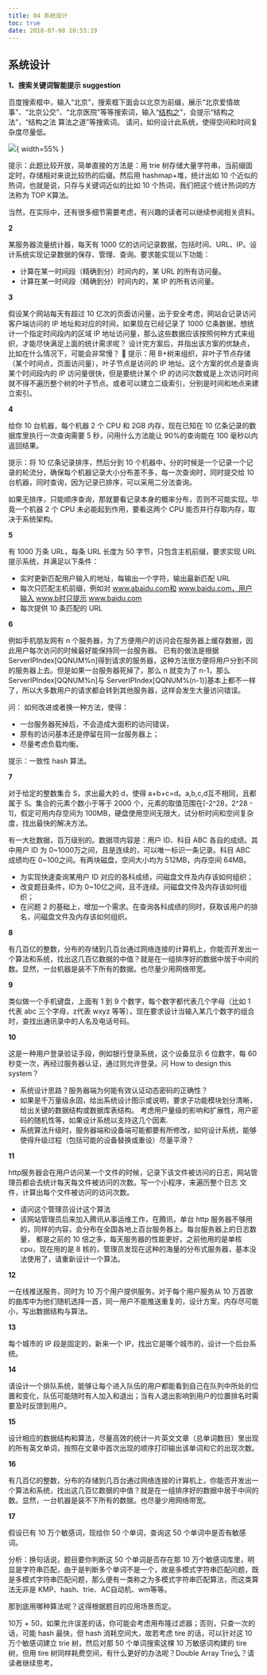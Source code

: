 ```yaml
---
title: 04 系统设计
toc: true
date: 2018-07-08 10:53:19
---
```

## 系统设计

**1、搜索关键词智能提示 suggestion**

百度搜索框中，输入“北京”，搜索框下面会以北京为前缀，展示“北京爱情故事”、“北京公交”、“北京医院”等等搜索词，输入“[结构之](http://www.baidu.com/s?wd=结构之&ie=utf-8)”，会提示“结构之法”，“结构之法 算法之道”等搜索词。
请问，如何设计此系统，使得空间和时间复杂度尽量低。

![](http://images.iterate.site/blog/image/180708/l9IL91lG3I.jpg?imageslim){ width=55% }

提示：此题比较开放，简单直接的方法是：用 trie 树存储大量字符串，当前缀固定时，存储相对来说比较热的后缀。然后用 hashmap+堆，统计出如 10 个近似的热词，也就是说，只存与关键词近似的比如 10 个热词，我们把这个统计热词的方法称为 TOP K算法。

当然，在实际中，还有很多细节需要考虑，有兴趣的读者可以继续参阅相关资料。

**2**

某服务器流量统计器，每天有 1000 亿的访问记录数据，包括时间、URL、IP。设计系统实现记录数据的保存、管理、查询。要求能实现以下功能：
- 计算在某一时间段（精确到分）时间内的，某 URL 的所有访问量。
- 计算在某一时间段（精确到分）时间内的，某 IP 的所有访问量。

**3**

假设某个网站每天有超过 10 亿次的页面访问量，出于安全考虑，网站会记录访问客户端访问的 IP 地址和对应的时间，如果现在已经记录了 1000 亿条数据，想统计一个指定时间段内的区域 IP 地址访问量，那么这些数据应该按照何种方式来组织，才能尽快满足上面的统计需求呢？
设计完方案后，并指出该方案的优缺点，比如在什么情况下，可能会非常慢？

提示：用 B+树来组织，非叶子节点存储（某个时间点，页面访问量），叶子节点是访问的 IP 地址。这个方案的优点是查询某个时间段内的 IP 访问量很快，但是要统计某个 IP 的访问次数或是上次访问时间就不得不遍历整个树的叶子节点。或者可以建立二级索引，分别是时间和地点来建立索引。


**4**

给你 10 台机器，每个机器 2 个 CPU 和 2GB 内存，现在已知在 10 亿条记录的数据库里执行一次查询需要 5 秒，问用什么方法能让 90%的查询能在 100 毫秒以内返回结果。

提示：将 10 亿条记录排序，然后分到 10 个机器中，分的时候是一个记录一个记录的轮流分，确保每个机器记录大小分布差不多，每一次查询时，同时提交给 10 台机器，同时查询，因为记录已排序，可以采用二分法查询。

如果无排序，只能顺序查询，那就要看记录本身的概率分布，否则不可能实现。毕竟一个机器 2 个 CPU 未必能起到作用，要看这两个 CPU 能否并行存取内存，取决于系统架构。


**5**

有 1000 万条 URL，每条 URL 长度为 50 字节，只包含主机前缀，要求实现 URL 提示系统，并满足以下条件：
- 实时更新匹配用户输入的地址，每输出一个字符，输出最新匹配 URL
- 每次只匹配主机前缀，例如对 www.abaidu.com和 www.baidu.com，用户输入 www.b时只提示 www.baidu.com
- 每次提供 10 条匹配的 URL


**6**

 例如手机朋友网有 n 个服务器，为了方便用户的访问会在服务器上缓存数据，因此用户每次访问的时候最好能保持同一台服务器。
已有的做法是根据 ServerIPIndex[QQNUM%n]得到请求的服务器，这种方法很方便将用户分到不同的服务器上去。但是如果一台服务器死掉了，那么 n 就变为了 n-1，那么 ServerIPIndex[QQNUM%n]与 ServerIPIndex[QQNUM%(n-1)]基本上都不一样了，所以大多数用户的请求都会转到其他服务器，这样会发生大量访问错误。

问： 如何改进或者换一种方法，使得：
- 一台服务器死掉后，不会造成大面积的访问错误，
- 原有的访问基本还是停留在同一台服务器上；
- 尽量考虑负载均衡。

提示：一致性 hash 算法。


**7**

对于给定的整数集合 S，求出最大的 d，使得 a+b+c=d。a,b,c,d互不相同，且都属于 S。集合的元素个数小于等于 2000 个，元素的取值范围在[-2^28，2^28 - 1]，假定可用内存空间为 100MB，硬盘使用空间无限大，试分析时间和空间复杂度，找出最快的解决方法。

有一大批数据，百万级别的。数据项内容是：用户 ID、科目 ABC 各自的成绩。其中用户 ID 为 0~1000万之间，且是连续的，可以唯一标识一条记录。科目 ABC 成绩均在 0~100之间。有两块磁盘，空间大小均为 512MB，内存空间 64MB。
- 为实现快速查询某用户 ID 对应的各科成绩，问磁盘文件及内存该如何组织；
- 改变题目条件，ID为 0~10亿之间，且不连续。问磁盘文件及内存该如何组织；
- 在问题 2 的基础上，增加一个需求。在查询各科成绩的同时，获取该用户的排名，问磁盘文件及内存该如何组织。


**8**

有几百亿的整数，分布的存储到几百台通过网络连接的计算机上，你能否开发出一个算法和系统，找出这几百亿数据的中值？就是在一组排序好的数据中居于中间的数。显然，一台机器是装不下所有的数据。也尽量少用网络带宽。


**9**

类似做一个手机键盘，上面有 1 到 9 个数字，每个数字都代表几个字母（比如 1 代表 abc 三个字母，z代表 wxyz 等等），现在要求设计当输入某几个数字的组合时，查找出通讯录中的人名及电话号码。


**10**

这是一种用户登录验证手段，例如银行登录系统，这个设备显示 6 位数字，每 60 秒变一次，再经过服务器认证，通过则允许登录。问 How to design this system？
- 系统设计思路？服务器端为何能有效认证动态密码的正确性？
- 如果是千万量级永固，给出系统设计图示或说明，要求子功能模块划分清晰，给出关键的数据结构或数据库表结构。
考虑用户量级的影响和扩展性，用户密码的随机性等，如果设计系统以支持这几个因素.
- 系统算法升级时，服务器端和设备端可能都要有所修改，如何设计系统，能够使得升级过程（包括可能的设备替换或重设）尽量平滑？


**11**

http服务器会在用户访问某一个文件的时候，记录下该文件被访问的日志，网站管理员都会去统计每天每文件被访问的次数。写一个小程序，来遍历整个日志 文件，计算出每个文件被访问的访问次数。
- 请问这个管理员设计这个算法
- 该网站管理员后来加入腾讯从事运维工作，在腾讯，单台 http 服务器不够用的，同样的内容，会分布在全国各地上百台服务器上。每台服务器上的日志数量， 都是之前的 10 倍之多，每天服务器的性能更好，之前他用的是单核 cpu，现在用的是 8 核的，管理员发现在这种的海量的分布式服务器，基本没法使用了，请重新设计一个算法。


**12**

一在线推送服务，同时为 10 万个用户提供服务，对于每个用户服务从 10 万首歌的曲库中为他们随机选择一首，同一用户不能推送重复的，设计方案，内存尽可能小，写出数据结构与算法。


**13**

每个城市的 IP 段是固定的，新来一个 IP，找出它是哪个城市的，设计一个后台系统。


**14**

请设计一个排队系统，能够让每个进入队伍的用户都能看到自己在队列中所处的位置和变化，队伍可能随时有人加入和退出；当有人退出影响到用户的位置排名时需要及时反馈到用户。


**15**

设计相应的数据结构和算法，尽量高效的统计一片英文文章（总单词数目）里出现的所有英文单词，按照在文章中首次出现的顺序打印输出该单词和它的出现次数。


**16**

有几百亿的整数，分布的存储到几百台通过网络连接的计算机上，你能否开发出一个算法和系统，找出这几百亿数据的中值？就是在一组排序好的数据中居于中间的数。显然，一台机器是装不下所有的数据。也尽量少用网络带宽。


**17**

假设已有 10 万个敏感词，现给你 50 个单词，查询这 50 个单词中是否有敏感词。

分析：换句话说，题目要你判断这 50 个单词是否存在那 10 万个敏感词库里，明显是字符串匹配，由于是判断多个单词不是一个，故是多模式字符串匹配问题，既是多模式字符串匹配问题，那么便有一类称之为多模式字符串匹配算法，而这类算法无非是 KMP、hash、trie、AC自动机、wm等等。

那到底用哪种算法呢？这得根据题目的应用场景而定。

10万 + 50，如果允许误差的话，你可能会考虑用布隆过滤器；否则，只查一次的话，可能 hash 最快，但 hash 消耗空间大，故若考虑 tire 的话，可以针对这 10 万个敏感词建立 trie 树，然后对那 50 个单词搜索这棵 10 万敏感词构建的 tire 树，但用 tire 树同样耗费空间，有什么更好的办法呢？Double Array Trie么？请读者继续思考。

